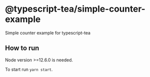 # @typescript-tea/simple-counter-example

Simple counter example for typescript-tea

## How to run

Node version >=12.6.0 is needed.

To start run `yarn start`.
